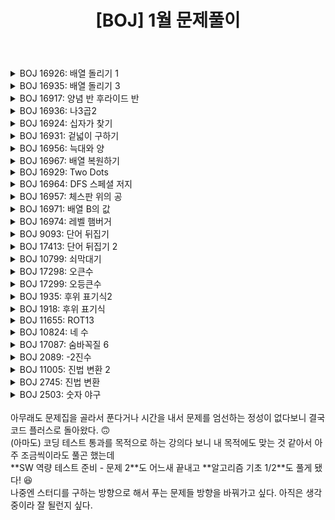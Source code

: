 ﻿---
toc: true
title:  "[BOJ] 1월 문제풀이"
last_modified_at:   2021-01-31
categories : PS2020
excerpt: ""
image: "/images/baekjoon.png"
sitemap :
  changefreq : weekly
  priority : 1.0
use_math: true
---

<!-- BOJ 16926: 배열 돌리기 1 -->
<details>
<summary>BOJ 16926: 배열 돌리기 1</summary>
<div markdown="1">
Link : [https://www.acmicpc.net/problem/16926](https://www.acmicpc.net/problem/16926)<br>

### solution
<script src="https://gist.github.com/yooniversal/6a5dd1aac30196459bdcbad33c86d903.js"></script>

구현 문제.<br>
둘러싸고 있는 사각형들의 갯수는 $min(n,m)/2$이다.<br>
이를 이용해서 각 사각형들에 속하는 원소들을 `Squ[t]`에 담아주자. 여기서 `t`는 사각형의 번호이다. (1부터 시작)<br>
각 사각형의 원소의 갯수는 $2n+2m-4-8(t-1)$이 된다.<br>
`r`번째부터 좌촉 상단에 담아주면 되는데 r이 원소의 갯수보다 많다면 원소의 갯수만큼 모듈러를 걸어주자.<br>
이후 `ret[x][y]`에 담아준 후 출력하면 된다.

</div>
</details>

<!-- BOJ 16935: 배열 돌리기 3 -->
<details>
<summary>BOJ 16935: 배열 돌리기 3</summary>
<div markdown="1">
Link : [https://www.acmicpc.net/problem/16935](https://www.acmicpc.net/problem/16935)<br>

### solution
<script src="https://gist.github.com/yooniversal/908c2aef5feba2e357631621bbdedc97.js"></script>

구현 문제.<br>
문제에 주어진 쿼리대로 각각 구현을 해서 처리해주면 되는데 최적화가 필요없어서 난이도가 낮게 등록된 것 같다.<br>
반복문을 적절히 이용해주면 된다는 면에서 크게 어렵진 않지만 한 곳에서 꼬이면 시간 잡아먹기 딱 좋은 문제.

</div>
</details>

<!-- BOJ 16917: 양념 반 후라이드 반 -->
<details>
<summary>BOJ 16917: 양념 반 후라이드 반</summary>
<div markdown="1">
Link : [https://www.acmicpc.net/problem/16917](https://www.acmicpc.net/problem/16917)<br>

### solution
<script src="https://gist.github.com/yooniversal/f6d5cbdaa014bee87e25552e9c9d2a3b.js"></script>

구현 문제.<br>
각각 **최소** X, Y개임에 주의.

</div>
</details>

<!-- BOJ 16936: 나3곱2 -->
<details>
<summary>BOJ 16936: 나3곱2</summary>
<div markdown="1">
Link : [https://www.acmicpc.net/problem/16936](https://www.acmicpc.net/problem/16936)<br>

### solution
<script src="https://gist.github.com/yooniversal/c4457710d0c2e3c0bb453148afb1739e.js"></script>

브루트포스로 풀 수 있다.<br>
어떤 숫자 x가 있을 때 이를 제외한 값들 중에 x/3, x*2가 있다면 인접 행렬로 인덱스를 담아주고 시작한다.<br>
물론 x/3는 조건에 써있는대로 x가 3으로 나누어 떨어질 때여야 한다.<br>
그리고 각 인덱스에 대해서 재귀를 돌리며 모든 인덱스를 다 돌았을 경우 출력하면 된다.

</div>
</details>

<!-- BOJ 16924: 십자가 찾기 -->
<details>
<summary>BOJ 16924: 십자가 찾기</summary>
<div markdown="1">
Link : [https://www.acmicpc.net/problem/16924](https://www.acmicpc.net/problem/16924)<br>

### solution
<script src="https://gist.github.com/yooniversal/5899d21373cce32b87d819eb6708f227.js"></script>

구현 문제.

</div>
</details>

<!-- BOJ 16931: 겉넓이 구하기 -->
<details>
<summary>BOJ 16931: 겉넓이 구하기</summary>
<div markdown="1">
Link : [https://www.acmicpc.net/problem/16931](https://www.acmicpc.net/problem/16931)<br>

### solution
<script src="https://gist.github.com/yooniversal/d0d02e8e01d7088e9789d95b76fe4be8.js"></script>

구현 문제.<br>
현재 위치`(x, y)`에서 인접한 위치`(nx, ny)`에 대해 높이가 더 크다면 그 차만큼 답을 갱신해주자.<br>
블럭은 각 위치에 항상 존재하므로 위, 아래를 바라볼 때 보이는 면은 항상 가로세로를 곱한 값이다.<br>
따라서 최종적으로 가로세로 곱의 2배를 더해주면 된다.

</div>
</details>

<!-- BOJ 16956: 늑대와 양 -->
<details>
<summary>BOJ 16956: 늑대와 양</summary>
<div markdown="1">
Link : [https://www.acmicpc.net/problem/16956](https://www.acmicpc.net/problem/16956)<br>

### solution
<script src="https://gist.github.com/yooniversal/f900c7784c54dc7afb900bb5b4343d0b.js"></script>

늑대를 다 가두거나 양을 다 가두자.<br>
인접한 위치에 상대가 존재한다면 0을 출력.

</div>
</details>

<!-- BOJ 16967: 배열 복원하기 -->
<details>
<summary>BOJ 16967: 배열 복원하기</summary>
<div markdown="1">
Link : [https://www.acmicpc.net/problem/16967](https://www.acmicpc.net/problem/16967)<br>

### solution
<script src="https://gist.github.com/yooniversal/acea23a235726acf27ddb1273dc93a89.js"></script>

구현 문제.

</div>
</details>

<!-- BOJ 16929: Two Dots -->
<details>
<summary>BOJ 16929: Two Dots</summary>
<div markdown="1">
Link : [https://www.acmicpc.net/problem/16929](https://www.acmicpc.net/problem/16929)<br>

### solution
<script src="https://gist.github.com/yooniversal/1a997ea8dfedd66a1a895e3e0a0e6c46.js"></script>

범위가 작아서 DFS로 풀 수 있다.<br>
문제에 정의된 사이클의 조건을 만족할 때 답을 출력하도록 하고 그렇지 않을경우 재귀를 돌려주면 된다.

</div>
</details>

<!-- BOJ 16964: DFS 스페셜 저지 -->
<details>
<summary>BOJ 16964: DFS 스페셜 저지</summary>
<div markdown="1">
Link : [https://www.acmicpc.net/problem/16964](https://www.acmicpc.net/problem/16964)<br>

### solution
<script src="https://gist.github.com/yooniversal/cd43a3fb9aad289768675f00db8c22d3.js"></script>

문제 제목에 적혀있듯이 DFS로 풀 수 있다.<br>
[최악의 경우](https://www.acmicpc.net/board/view/51950)에는 $O(n^2)$이 통과할 수 없으므로<br>
인접한 값들을 모두 정렬해준 뒤 이분 탐색으로 찾는 방법을 택했다.<br>
카테고리를 보니 다른 방법으로도 풀 수 있는 것 같아 보인다.

</div>
</details>

<!-- BOJ 16957: 체스판 위의 공 -->
<details>
<summary>BOJ 16957: 체스판 위의 공</summary>
<div markdown="1">
Link : [https://www.acmicpc.net/problem/16957](https://www.acmicpc.net/problem/16957)<br>

### solution
<script src="https://gist.github.com/yooniversal/a93f6362f3679b32b459ca6983a81b5f.js"></script>

인접한 위치 중 현재 값보다 작은 값들 중 가장 작은 값의 위치로 이동하는데<br>
인접한 값들이 모두 현재 값보다 큰 위치를 발견할 때까지 이동하게 된다.<br>
위와 다른 현재 위치에서 한 번 기록된 경로를 밟게 된다면 촤종 위치로 바로 이동할 수 있도록<br>
DP를 이용해서 처리하면 된다.<br>
<br>
개인적으로 DP보단 분리 집합이 먼저 생각났는데 어떻게 풀어도 상관없어 보인다.

</div>
</details>

<!-- BOJ 16971: 배열 B의 값 -->
<details>
<summary>BOJ 16971: 배열 B의 값</summary>
<div markdown="1">
Link : [https://www.acmicpc.net/problem/16971](https://www.acmicpc.net/problem/16971)<br>

### solution
<script src="https://gist.github.com/yooniversal/be41302b984fe917d073ed0a612909ff.js"></script>

이걸 구현 문제로 봐야할지 브루트포스 문제로 봐야할지 모르겠다. 서로 섞은 문제라고 해야하나?<br>
서로 섞는다고 딱히 큰 의미가 있는건 아니다. 생각한 것보다 시간이 정말 오래걸렸다.<br>
풀 아이디어는 떠오르는데 계산 미스때문에 TC를 넘는데도 한참이 걸렸고 중간에 뇌절한게 컸다. 🤕<br>
어떻게 하면 좀 깔끔하게 풀 수 있을까 고민고민하다가 스스로 함정을 팠다.<br>
<br>
어떤 경우가 최댓값일지 모르므로 모든 경우의 수를 찾아보긴 해야하는데,<br>
원래 배열에서 행 또는 열을 서로 일일이 바꾸는 행위를 한다면 아마도 TLE를 면할 수 없다고 생각했다.<br>
때문에 누적합 아이디어처럼 R[i]에 i번째 행의 값을 넣어주고 처리하기로 했다.<br>
갑자기 행의 값을 넣는다고 하니 말이 좀 이상한데 이걸 짚기전에 기본적으로 위치별로 몇 번 더해야 하는지<br>
체크해줄 필요가 있다. 3x3 배열에 있다고 하자. 그럼 각 위치별로 더해야 하는 횟수는 다음과 같다.<br>
```
121
242
121
```
<br>
이걸 NxM으로 확장하면 다음과 같다.<br>
```
1222...2221
2444...4442
.444...444.
.444...444.
.444...444.
2444...4442
1222...2221
```
<br>
위에서 말한 행의 값은 행에 속해있는 각 위치에 있는 값과 원소를 곱한 값들의 합을 의미한다.<br>
즉, R[i]는 `1*a[i][0]+2*a[i][1]+...+2*a[i][m-2]+1*a[i][m-1]`을 의미한다.<br>
간단하게 `R[i] = 1222...2221`이라 하자.<br>
첫번째 행, 마지막 행은 그 외의 행들과 비교했을 때 같은 열 기준 횟수가 **절반**임을 알 수 있다.<br>
<br>
여기서 계산을 하는 방법은 자유지만 내가 푼 방법을 설명해보면,<br>
행을 바꾸는 연산을 했다고 가정하자. 그럼 첫번째와 마지막 행이 다른 행에 비해 절반의 횟수를 가지므로<br>
모두 2444...4442일 때의 총 합을 tmp에 저장한 뒤 **첫 번째 행과 나머지 행 또는 마지막 행과 나머지 행**을 ${R[i], R[j]}$라 할 때<br>
$tmp-R[i]-R[j]$가 i, j행을 바꿨을 때의 답이 된다. **반드시 한 행은 첫 번째 또는 마지막 행이어야 한다**.<br>
그렇지 않다면 서로 바꿔도 두 행 모두 2444...4442번의 횟수를 가지기 때문이다.<br>
<br>
이제 마지막으로 열을 바꾸는 연산을 했다고 가정해보자. 이 경우가 좀 까다롭다.<br>
일반성을 잃지않고 한 열은 첫 번째 또는 마지막 열에 픽스시켜놓자.<br>
그리고 나머지 한 열은 첫 번째 또는 마지막 열에 속하지 않는다고 하자.<br>
그럼 서로 바꿨을 때 첫 번째 또는 마지막 **행**에 속하는 원소는 전자는 횟수가 1 증가, 후자는 1 감소한다.<br>
그리고 **그 외의 행들**에 속하는 원소는 전자는 횟수가 2 증가, 후자는 2 감소한다.<br>
<br>
이 부분들을 구현하면 된다.<br>
열을 바꿀 때 혹시 몰라 더 효율적이고 깔끔한 방법이 없을까 고민하다가 시간이 다 가버렸다.<br>
근데 그럴 필요가 없었던게 이미 누적합 아이디어를 이용한 시점에서 굳이 더 개선할 필요가 없었다.<br>
3중 for문을 사용한게 바로 그 예다. $O(2nm)$은 시간 내에 통과되고도 남는다!<br>
<br>
풀면서 이걸 어떻게 글로 옮기지 싶었고 어떻게 옮기는데 까지는 성공했지만 가독성이 많이 떨어지는 것 같다.<br>
개인적으로 설명먼저 읽기보다는 코드먼저 읽고 대충 이렇게 풀었구나 감이 올 때 설명을 읽는게 나아 보인다.

</div>
</details>

<!-- BOJ 16974: 레벨 햄버거 -->
<details>
<summary>BOJ 16974: 레벨 햄버거</summary>
<div markdown="1">
Link : [https://www.acmicpc.net/problem/16974](https://www.acmicpc.net/problem/16974)<br>

### solution
<script src="https://gist.github.com/yooniversal/50971c15eebd3cf2a378de84930d5b54.js"></script>

DP로 풀었는데.. 더 쉬운 풀이가 있는 것 같다.<br>
DP로 푸는 것도 그렇게 어렵진 않긴 하다.<br>
나같은 경우 레벨이 n이라고 할 때 `f(n)`은 레벨-n 버거에 들어가는 총 갯수를,<br>
`g(n)`은 레벨-n 버거에 들어가는 총 패티 갯수를 반환하도록 DP로 처리했다.<br>
그리고 `solve()`에서 남은 갯수에 따라 패티 갯수를 반환할 수 있도록 케이스별로 처리해줬다.<br>
남은 갯수가 딱 떨어진다면 더 이상 재귀 호출을 하지 않고 패티 갯수를 반환하도록 했고<br>
그렇지 않은 경우 잔여량에 대해 버거 레벨을 하나 낮춘 뒤 재귀(`solve(remain-cur, size-1)`)를 돌려줬다.<br>
<br>
버거를 이루는 케이스 자체도 재귀를 통해 만들어질 수 있기 때문에 DP로 연결지었는데 시간이 좀 걸렸다.<br>
long long 타입으로 처리가 충분히 가능한데 오해해서 string으로 처리하려다 😥

</div>
</details>

<!-- BOJ 9093: 단어 뒤집기 -->
<details>
<summary>BOJ 9093: 단어 뒤집기</summary>
<div markdown="1">
Link : [https://www.acmicpc.net/problem/9093](https://www.acmicpc.net/problem/9093)<br>

### solution
<script src="https://gist.github.com/yooniversal/dc8029464566ce00f053388b7ba46b9f.js"></script>

string 내장 함수인 **reverse**를 이용하면 쉽게 뒤집을 수 있다.<br>
getline()으로 입력받을 시 cin.ignore()를 해줘야 함에 주의. (위에 있는 cin >> n 때문)

</div>
</details>

<!-- BOJ 17413: 단어 뒤집기 2 -->
<details>
<summary>BOJ 17413: 단어 뒤집기 2</summary>
<div markdown="1">
Link : [https://www.acmicpc.net/problem/17413](https://www.acmicpc.net/problem/17413)<br>

### solution
<script src="https://gist.github.com/yooniversal/249e5227342d5b306be5295036cc1f0e.js"></script>

단순 구현 문제.<br>
위 문제인 [BOJ 9093: 단어 뒤집기](https://www.acmicpc.net/problem/9093)에서 조건이 추가된 버전이다.<br>
태그에 주의해서 조건문을 적절하게 걸어주면 된다.

</div>
</details>

<!-- BOJ 10799: 쇠막대기 -->
<details>
<summary>BOJ 10799: 쇠막대기</summary>
<div markdown="1">
Link : [https://www.acmicpc.net/problem/10799](https://www.acmicpc.net/problem/10799)<br>

### solution
<script src="https://gist.github.com/yooniversal/f43a46f13da36188087bb1b85b08163e.js"></script>

구현 문제.<br>
스택으로 푸는 기본 문제로 생각되는데 스택을 안써도 될 것 같아서 그냥 풀었다.<br>
몇 달 전에 프로그래머스에서 풀었던 기억이 나서 코드를 가져와 제출해봤는데 TLE를 받았다! 😨<br>
대강 보니까 $O(n^2)$로 짜서 통과를 못한걸로 보였다. 프로그래머스는 데이터가 약했던 모양인지 통과를 했었는데..<br>
때문에 어떻게 문제를 천천히 읽어보니 $O(n)$으로 짤 수 있는 방법이 금방 보여서 금방 구현하고 AC를 받을 수 있었다!

</div>
</details>

<!-- BOJ 17298: 오큰수 -->
<details>
<summary>BOJ 17298: 오큰수</summary>
<div markdown="1">
Link : [https://www.acmicpc.net/problem/17298](https://www.acmicpc.net/problem/17298)<br>

### solution
<script src="https://gist.github.com/yooniversal/af05b35aaa410f01acec0ee418ee9c81.js"></script>

스택 문제. 굳이 스택을 쓰지 않고 배열로 처리해도 상관없다. 사실 그게 더 편한 것 같다.<br>
<br>
모든 값을 스택에 push한 후 답을 갱신한다. 즉, 역순으로 처리한다.<br>
현재 값을 `cur`, 다음 인덱스에 위치한 값을 `next`라 하자. 각 인덱스를 `i`, `i+1`이라 하자.<br>
각 인덱스에서의 답을 `ret[i]`, `ret[i+1]`라 한다면 cur와 next의 대소 관계에 따라 케이스가 3가지로 나뉜다.
<br>
1. `cur == next` : ret[i] = ret[i+1]
2. `cur < next` : ret[i] = next
3. `cur > next` : ...
<br>
1, 2번 케이스는 답을 쉽게 구할 수 있다.<br>
3번이 조금 문젠데, Union-Find 알고리즘에서 부모를 찾는 아이디어를 활용했다.<br>
만약 `ret[i+1]`의 값이 `cur`보다 크다면 `ret[i]`는 `ret[i+1]`이 되겠지만<br>
그렇지 않다면 답을 역추적해 나가야 한다. 때문에 인덱스를 기준으로 지나온 경로를 `route[인덱스]`에 저장한다.<br>
`solve(cur, idx)`가 바로 역추적하는 함수인데, `cur`은 현재 값을, `idx`는 `ret[i+1]`이 위치한 값의 인덱스를 의미한다.<br>
인자에 `route[idx]`를 넣어 재귀를 돌려가면서 `cur`보다 큰 값을 찾고 반환하도록 한다.<br>
이 때 `idx`가 0(default)이거나 -1이면 `cur`보다 큰 값은 더 이상 존재하지 않음을 의미하므로 탐색을 종료한다.<br>
위의 과정을 통해 답을 갱신해주면 되겠다.<br>
<br>
단계별로 풀어보기 - 스택에 문제가 새롭게 올라와서 언제 한 번 풀어봐야지 하다 [알고리즘 기초 1/2](https://www.youtube.com/watch?v=YJhTVBKdmqk)에<br>
적혀있어서 풀어보게 됐다. 금방 풀리겠거니 했는데 시간이 좀 걸리기도 했고 실수도 좀 있었다. 😥<br>
주의 또 주의!

</div>
</details>

<!-- BOJ 17299: 오등큰수 -->
<details>
<summary>BOJ 17299: 오등큰수</summary>
<div markdown="1">
Link : [https://www.acmicpc.net/problem/17299](https://www.acmicpc.net/problem/17299)<br>

### solution
<script src="https://gist.github.com/yooniversal/50ad9f55bdde503c85738d63af21996d.js"></script>

위에서 푼 [BOJ 17298: 오큰수](https://www.acmicpc.net/problem/17298)에서 기준이 바뀐 문제다.<br>
대소 비교에서 **횟수** 비교로 바뀌었으니 등장한 횟수를 전처리 해놓고 조건문을 변경해주면 된다.

</div>
</details>

<!-- BOJ 1935: 후위 표기식2 -->
<details>
<summary>BOJ 1935: 후위 표기식2</summary>
<div markdown="1">
Link : [https://www.acmicpc.net/problem/1935](https://www.acmicpc.net/problem/1935)<br>

### solution
<script src="https://gist.github.com/yooniversal/8e97495cbf5035d8b8a21bba509ce92d.js"></script>

스택 활용 문제.<br>

</div>
</details>

<!-- BOJ 1918: 후위 표기식 -->
<details>
<summary>BOJ 1918: 후위 표기식</summary>
<div markdown="1">
Link : [https://www.acmicpc.net/problem/1918](https://www.acmicpc.net/problem/1918)<br>

### solution
<script src="https://gist.github.com/yooniversal/4bacd184e6eb82365f599ddd1c7709b1.js"></script>

스택 활용 문제.<br>
간단하게 푼 사람들도 많이 보였는데 나같은 경우 스택의 특성을 주로 활용했다기 보단<br>
재귀 호출로 푼 느낌이 강하다. 딱히 다른 좋은 방법이 떠오르질 않았다.<br>
<br>
전체적인 로직은 다음과 같다.<br>
알파벳 또는 괄호로 이루어진 피연산자 그리고 연산자(+,-,*,/)가 있을 때 각각 A,B 그리고 O라고 하자.<br>
그럼 식 중 부분 집합은 AOB로 이루어질 것이고 연장한다면 AOBOC... 가 된다.<br>
괄호 또한 피연산자 취급을 한 이유는 계산하는 로직이 **규칙적**이기 때문이다.<br>
때문에 연산자 중 곱, 나누기처럼 우선순위가 있거나 괄호가 있다면 **재귀 호출**을 통해서 별도로 처리했다.<br>
함수가 종료된 후 원래 함수에서 이미 처리한 부분은 지나가도록 `visitied(chk)`를 활용했다.<br>
<br>
난이도에 비해서 엄청 쩔쩔맸다. 처음엔 흘러가는대로 예외 처리를 하다가 4000바이트를 톨파하고<br>
Segmentation fault를 해결하지 못해서 갈아엎는데까지 이틀이 걸렸다. 다른 분들 코드는 정말 간단하더라.<br>
이 문제가 스택 유형이라는 느낌은 강하게 왔으나 구현하는 과정에서 상당히 많은 시간을 소요했다.<br>
qna에서 도움이 되는 tc는 있었으나 다 통과하도록 바꿔도 AC를 못받아 많이 헤맸었는데<br>
원인은 `visited`에 있었다. 꼼꼼하게 처리하지 못한게 원인이었다. 반성합시다😣

</div>
</details>

<!-- BOJ 11655: ROT13 -->
<details>
<summary>BOJ 11655: ROT13</summary>
<div markdown="1">
Link : [https://www.acmicpc.net/problem/11655](https://www.acmicpc.net/problem/11655)<br>

### solution
<script src="https://gist.github.com/yooniversal/1a9d0493717ff469b34f6d367b3ac7de.js"></script>

쉬운 구현 문제.<br>
아스키 코드가 알파벳 범위를 넘어가면 다시 알파벳 범위로 돌아오도록 처리하면 끝.

</div>
</details>

<!-- BOJ 10824: 네 수 -->
<details>
<summary>BOJ 10824: 네 수</summary>
<div markdown="1">
Link : [https://www.acmicpc.net/problem/10824](https://www.acmicpc.net/problem/10824)<br>

### solution
<script src="https://gist.github.com/yooniversal/34158aed3fff69832c188db2385ee9a0.js"></script>

쉬운 구현 문제.<br>
처음에 stoi로 처리했는데 int 범위를 넘는 경우때문에 런타임 에러를 받았다. stoi는 int형으로 반환하더라.<br>
그냥 따로 구현해서 처리해줬다.

</div>
</details>

<!-- BOJ 17087: 숨바꼭질 6 -->
<details>
<summary>BOJ 17087: 숨바꼭질 6</summary>
<div markdown="1">
Link : [https://www.acmicpc.net/problem/17087](https://www.acmicpc.net/problem/17087)<br>

### solution
<script src="https://gist.github.com/yooniversal/238a25e4faaf740f36e2cd57531555c2.js"></script>

수학 문제.<br>
**유클리드 호제법**을 통해 모든 값에 대해 최대공약수를 구하면 된다.

</div>
</details>

<!-- BOJ 2089: -2진수 -->
<details>
<summary>BOJ 2089: -2진수</summary>
<div markdown="1">
Link : [https://www.acmicpc.net/problem/2089](https://www.acmicpc.net/problem/2089)<br>

### solution
<script src="https://gist.github.com/yooniversal/50522f7242d8c67ff5da45cb7eea3152.js"></script>

2진수를 구하는 것처럼 처리하면 되는데 다만 나누어야 할 값이 -2이다.<br>
**나머지가 0또는 1이 되도록 해야 한다는 점**에 주의해야 한다.

</div>
</details>

<!-- BOJ 11005: 진법 변환 2 -->
<details>
<summary>BOJ 11005: 진법 변환 2</summary>
<div markdown="1">
Link : [https://www.acmicpc.net/problem/11005](https://www.acmicpc.net/problem/11005)<br>

### solution
<script src="https://gist.github.com/yooniversal/4f06170174d2d556e3927998cdf443c2.js"></script>

쉬운 구현 문제.<br>
N진수로 표현하기.

</div>
</details>

<!-- BOJ 2745: 진법 변환 -->
<details>
<summary>BOJ 2745: 진법 변환</summary>
<div markdown="1">
Link : [https://www.acmicpc.net/problem/2745](https://www.acmicpc.net/problem/2745)<br>

### solution
<script src="https://gist.github.com/yooniversal/ae68b215ab5b96d0abfd230413484124.js"></script>

쉬운 구현 문제.<br>
N진수로 표현된 수를 10진수로 표시하면 된다.

</div>
</details>

<!-- BOJ 2503: 숫자 야구 -->
<details>
<summary>BOJ 2503: 숫자 야구</summary>
<div markdown="1">
Link : [https://www.acmicpc.net/problem/2503](https://www.acmicpc.net/problem/2503)<br>

### solution
<script src="https://gist.github.com/yooniversal/5dfe2b83a492d96308bb10c005445b44.js"></script>

브루트포스 문제.<br>
문제에 제시된 기준에 따라 모든 케이스들을 통과하는 **3자릿수면서 서로 다른 숫자로 이루어진 수**에 대해<br>
조사해야 하므로 111부터 999까지 모두 돌려보면 된다.<br>
조건에 주의.

</div>
</details>

<br>
아무래도 문제집을 골라서 푼다거나 시간을 내서 문제를 엄선하는 정성이 없다보니 결국 코드 플러스로 돌아왔다. 🙃<br>
(아마도) 코딩 테스트 통과를 목적으로 하는 강의다 보니 내 목적에도 맞는 것 같아서 아주 조금씩이라도 풀곤 했는데<br>
**SW 역량 테스트 준비 - 문제 2**도 어느새 끝내고 **알고리즘 기초 1/2**도 풀게 됐다! 😆<br>
나중엔 스터디를 구하는 방향으로 해서 푸는 문제들 방향을 바꿔가고 싶다. 아직은 생각중이라 잘 될런지 싶다.

<script src="https://utteranc.es/client.js"
        repo="yooniversal/blog-comments"
        issue-term="pathname"
        theme="github-light"
        crossorigin="anonymous"
        async>
</script>
